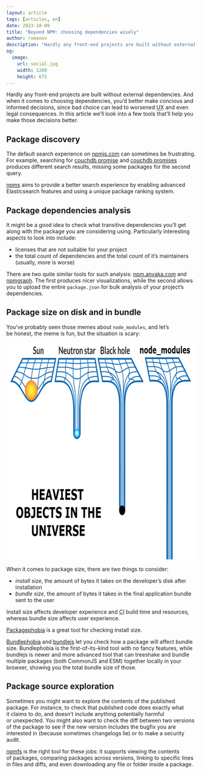 ```yaml
---
layout: article
tags: [articles, en]
date: 2023-10-09
title: "Beyond NPM: choosing dependencies wisely"
author: romanov
description: "Hardly any front-end projects are built without external dependencies. And when it comes to choosing dependencies, you’d better make concious and informed decisions, since bad choice can lead to worsened UX and even legal consequences. In this article we’ll look into a few tools that’ll help you make those decisions better."
og:
  image:
    url: social.jpg
    width: 1200
    height: 675
---
```

<p class="paragraph--lead">
  Hardly any front-end projects are built without external dependencies. And when it comes to choosing dependencies, you’d better make concious and informed decisions, since bad choice can lead to worsened <abbr title="User experience">UX</abbr> and even legal consequences. In this article we’ll look into a few tools that’ll help you make those decisions better.
</p>

## Package discovery

The default search experience on [npmjs.com](https://www.npmjs.com) can sometimes be frustrating. For example, searching for [couchdb promise](https://www.npmjs.com/search?q=couchdb+promise) and [couchdb promises](https://www.npmjs.com/search?q=couchdb+promises) produces different search results, missing some packages for the second query.

[npms](https://npms.io) aims to provide a better search experience by enabling advanced Elasticsearch features and using a unique package ranking system.

## Package dependencies analysis

It might be a good idea to check what transitive dependencies you’ll get along with the package you are considering using. Particularly interesting aspects to look into include:

* licenses that are not suitable for your project
* the total count of dependencies and the total count of it’s maintainers (usually, more is worse)

There are two quite similar tools for such analysis: [npm.anvaka.com](https://npm.anvaka.com) and [npmgraph](https://npmgraph.js.org). The first produces nicer visualizations, while the second allows you to upload the entire `package.json` for bulk analysis of your project’s dependencies.

## Package size on disk and in bundle

You’ve probably seen those memes about `node_modules`, and let’s be honest, the meme is fun, but the situation is scary:

<img
  class="bordered"
  src="nodemodules.png"
  alt="Heaviest objects in the universe: sun, neutron star, black hole, node_modules"
  width="800"
  height="575"
/>

When it comes to package size, there are two things to consider:
* *install size*, the amount of bytes it takes on the developer’s disk after installation
* *bundle size*, the amount of bytes it takes in the final application bundle sent to the user

Install size affects developer experience and <abbr title="Continuous integration">CI</abbr> build time and resources, whereas bundle size affects user experience.

[Packagephobia](https://packagephobia.com) is a great tool for checking install size.

[Bundlephobia](https://bundlephobia.com) and [bundlejs](https://bundlejs.com) let you check how a package will affect bundle size. Bundlephobia is the first-of-its-kind tool with no fancy features, while bundlejs is newer and more advanced tool that can treeshake and bundle multiple packages (both CommonJS and ESM) together locally in your browser, showing you the total bundle size of those.

## Package source exploration

Sometimes you might want to explore the contents of the published package. For instance, to check that published code does exactly what it claims to do, and doesn’t include anything potentially harmful or unexpected. You might also want to check the diff between two versions of the package to see if the new version includes the bugfix you are interested in (because sometimes changelogs lie) or to make a security audit.

[npmfs](https://npmfs.com) is the right tool for these jobs: it supports viewing the contents of packages, comparing packages across versions, linking to specific lines in files and diffs, and even downloading any file or folder inside a package.
